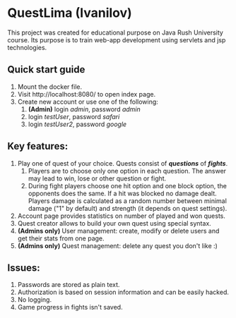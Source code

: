 # QuestLima (Ivanilov)

This project was created for educational purpose on Java Rush University course. 
Its purpose is to train web-app development using servlets and jsp technologies.

## Quick start guide
1. Mount the docker file. 
2. Visit http://localhost:8080/ to open index page. 
3. Create new account or use one of the following:
   1. **(Admin)** login _admin_, password _admin_
   2. login _testUser_, password _safari_
   3. login _testUser2_, password _google_

## Key features:
1. Play one of quest of your choice. Quests consist of **_questions_** of **_fights_**. 
   1. Players are to choose only one option in each question. The answer may lead to win, lose or other question or fight.
   2. During fight players choose one hit option and one block option, the opponents does the same. If a hit was blocked no damage dealt. Players damage is calculated as a random number between minimal damage ("1" by default) and strength (it depends on quest settings). 
2. Account page provides statistics on number of played and won quests.
3. Quest creator allows to build your own quest using special syntax.  
4. **(Admins only)** User management: create, modify or delete users and get their stats from one page.
5. **(Admins only)** Quest management: delete any quest you don't like :)

## Issues:
1. Passwords are stored as plain text.
2. Authorization is based on session information and can be easily hacked.
3. No logging.
4. Game progress in fights isn't saved. 
